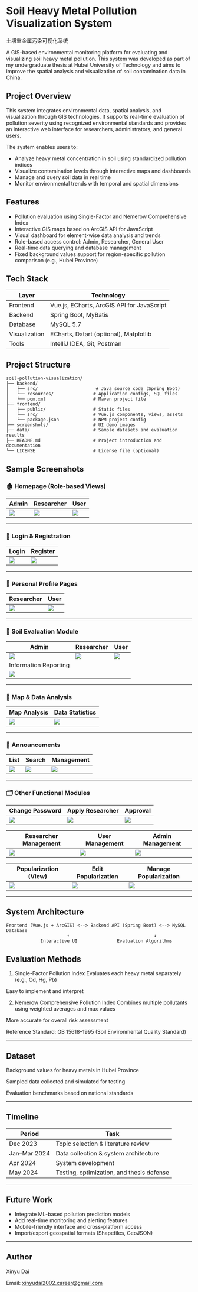 # Soil Heavy Metal Pollution Visualization System 
土壤重金属污染可视化系统

A GIS-based environmental monitoring platform for evaluating and visualizing soil heavy metal pollution. This system was developed as part of my undergraduate thesis at Hubei University of Technology and aims to improve the spatial analysis and visualization of soil contamination data in China.

## Project Overview

This system integrates environmental data, spatial analysis, and visualization through GIS technologies. It supports real-time evaluation of pollution severity using recognized environmental standards and provides an interactive web interface for researchers, administrators, and general users.

The system enables users to:
- Analyze heavy metal concentration in soil using standardized pollution indices
- Visualize contamination levels through interactive maps and dashboards
- Manage and query soil data in real time
- Monitor environmental trends with temporal and spatial dimensions

## Features

- Pollution evaluation using Single-Factor and Nemerow Comprehensive Index
- Interactive GIS maps based on ArcGIS API for JavaScript
- Visual dashboard for element-wise data analysis and trends
- Role-based access control: Admin, Researcher, General User
- Real-time data querying and database management
- Fixed background values support for region-specific pollution comparison (e.g., Hubei Province)

## Tech Stack

| Layer         | Technology                                 |
|---------------|---------------------------------------------|
| Frontend      | Vue.js, ECharts, ArcGIS API for JavaScript |
| Backend       | Spring Boot, MyBatis                       |
| Database      | MySQL 5.7                                  |
| Visualization | ECharts, Datart (optional), Matplotlib     |
| Tools         | IntelliJ IDEA, Git, Postman                |

## Project Structure

```
soil-pollution-visualization/
├── backend/
│   ├── src/                      # Java source code (Spring Boot)
│   └── resources/               # Application configs, SQL files
│   └── pom.xml                  # Maven project file
├── frontend/
│   ├── public/                  # Static files
│   └── src/                     # Vue.js components, views, assets
│   └── package.json             # NPM project config
├── screenshots/                 # UI demo images
├── data/                        # Sample datasets and evaluation results
├── README.md                    # Project introduction and documentation
└── LICENSE                      # License file (optional)
```


## Sample Screenshots

### 🏠 Homepage (Role-based Views)
| Admin | Researcher | User |
|-------|------------|------|
| ![](./screenshots/homepage_admin.png) | ![](./screenshots/homepage_researcher.png) | ![](./screenshots/homepage_user.png) |

---

### 🔐 Login & Registration
| Login | Register |
|-------|----------|
| ![](./screenshots/login.png) | ![](./screenshots/register.png) |

---

### 👤 Personal Profile Pages
| Researcher | User |
|------------|------|
| ![](./screenshots/PersonalProfile_researcher.png) | ![](./screenshots/PersonalProfile_user.png) |

---

### 🧪 Soil Evaluation Module
| Admin | Researcher | User |
|-------|------------|------|
| ![](./screenshots/SoilEvaluation_admin.png) | ![](./screenshots/SoilEvaluation_researcher.png) | ![](./screenshots/SoilEvaluation_user.png) |
| Information Reporting |
| ![](./screenshots/InformationReporting.png) |

---

### 🧭 Map & Data Analysis
| Map Analysis | Data Statistics |
|--------------|-----------------|
| ![](./screenshots/MapAnalysis.png) | ![](./screenshots/DataStatistics.png) |

---

### 📢 Announcements
| List | Search | Management |
|------|--------|------------|
| ![](./screenshots/Announcement.png) | ![](./screenshots/AnnouncementSearch.png) | ![](./screenshots/AnnouncementManagement.png) |

---

### 🗂️ Other Functional Modules
| Change Password | Apply Researcher | Approval |
|-----------------|------------------|----------|
| ![](./screenshots/ChangePassword.png) | ![](./screenshots/ApplyResearcher.png) | ![](./screenshots/ApprovalApplications.png) |

| Researcher Management | User Management | Admin Management |
|------------------------|-----------------|------------------|
| ![](./screenshots/ResearcherManagement.png) | ![](./screenshots/UserManagement.png) | ![](./screenshots/AdminManagement.png) |

| Popularization (View) | Edit Popularization | Manage Popularization |
|------------------------|----------------------|------------------------|
| ![](./screenshots/Popularization.png) | ![](./screenshots/EditingPopularization.png) | ![](./screenshots/PopularizationManagement.png) |

---

## System Architecture

```
Frontend (Vue.js + ArcGIS) <--> Backend API (Spring Boot) <--> MySQL Database
                       ↑                                ↓
             Interactive UI               Evaluation Algorithms
```


## Evaluation Methods
1. Single-Factor Pollution Index
Evaluates each heavy metal separately (e.g., Cd, Hg, Pb)

Easy to implement and interpret

2. Nemerow Comprehensive Pollution Index
Combines multiple pollutants using weighted averages and max values

More accurate for overall risk assessment

Reference Standard: GB 15618–1995 (Soil Environmental Quality Standard)

---
## Dataset
Background values for heavy metals in Hubei Province

Sampled data collected and simulated for testing

Evaluation benchmarks based on national standards

---

## Timeline

| Period         | Task                                              |
|----------------|---------------------------------------------------|
| Dec 2023       | Topic selection & literature review               |
| Jan–Mar 2024   | Data collection & system architecture             |
| Apr 2024       | System development                                |
| May 2024       | Testing, optimization, and thesis defense         |

---
## Future Work
- Integrate ML-based pollution prediction models
- Add real-time monitoring and alerting features
- Mobile-friendly interface and cross-platform access
- Import/export geospatial formats (Shapefiles, GeoJSON)

---
## Author
Xinyu Dai

Email: xinyudai2002.career@gmail.com
